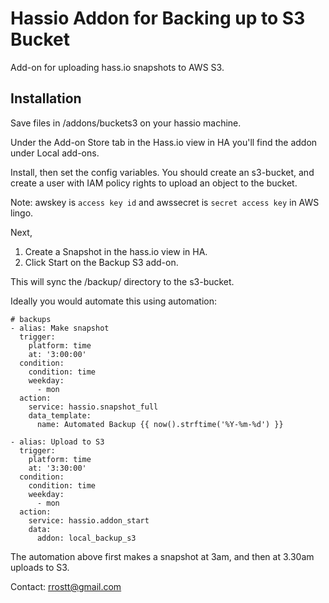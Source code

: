 # Hassio Addon for Backing up to S3 Bucket

Add-on for uploading hass.io snapshots to AWS S3.

## Installation

Save files in /addons/buckets3 on your hassio machine.

Under the Add-on Store tab in the Hass.io view in HA you'll find the addon under Local add-ons.

Install, then set the config variables. You should create an s3-bucket, and create a user with IAM policy rights to upload an object to the bucket.

Note: awskey is `access key id` and awssecret is `secret access key` in AWS lingo.

Next,

1. Create a Snapshot in the hass.io view in HA.
2. Click Start on the Backup S3 add-on.

This will sync the /backup/ directory to the s3-bucket.

Ideally you would automate this using automation:

```
# backups
- alias: Make snapshot
  trigger:
    platform: time
    at: '3:00:00'
  condition:
    condition: time
    weekday:
      - mon
  action:
    service: hassio.snapshot_full
    data_template:
      name: Automated Backup {{ now().strftime('%Y-%m-%d') }}

- alias: Upload to S3
  trigger:
    platform: time
    at: '3:30:00'
  condition:
    condition: time
    weekday:
      - mon
  action:
    service: hassio.addon_start
    data:
      addon: local_backup_s3
```

The automation above first makes a snapshot at 3am, and then at 3.30am uploads to S3.

Contact: rrostt@gmail.com
